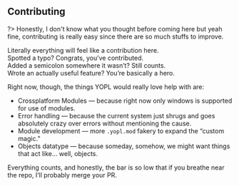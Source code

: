 ## Contributing  

?> Honestly, I don't know what you thought before coming here but yeah fine, contributing is really easy since there are so much stuffs to improve.

Literally everything will feel like a contribution here.  \
Spotted a typo? Congrats, you’ve contributed.  \
Added a semicolon somewhere it wasn’t? Still counts.  \
Wrote an actually useful feature? You’re basically a hero.  

Right now, though, the things YOPL would really love help with are:  
- Crossplatform Modules — because right now only windows is supported for use of modules.
- Error handling — because the current system just shrugs and goes absolutely crazy over errors without mentioning the cause.  
- Module development — more `.yopl.mod` fakery to expand the “custom magic.”  
- Objects datatype — because someday, somehow, we might want things that act like… well, objects.  

Everything counts, and honestly, the bar is so low that if you breathe near the repo, I’ll probably merge your PR.
